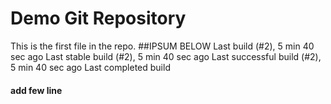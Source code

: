 # Demo Git Repository

This is the first file in the repo.
##IPSUM BELOW
Last build (#2), 5 min 40 sec ago
Last stable build (#2), 5 min 40 sec ago
Last successful build (#2), 5 min 40 sec ago
Last completed build 

#### add few line
